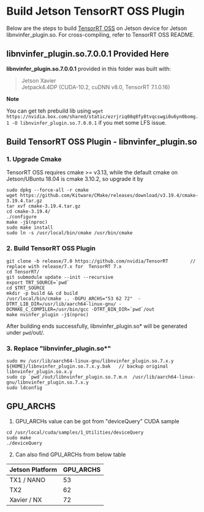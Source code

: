 # Build Jetson TensorRT OSS Plugin

Below are the steps to build [TensorRT OSS](https://github.com/NVIDIA/TensorRT) on Jetson device for Jetson libnvinfer_plugin.so. For cross-compiling, refer to TensorRT OSS README.

## libnvinfer_plugin.so.7.0.0.1 Provided Here

 **libnvinfer_plugin.so.7.0.0.1** provided in this folder was built with:

> Jetson Xavier  
> Jetpack4.4DP (CUDA-10.2, cuDNN v8.0, TensorRT 7.1.0.16)

**Note**

You can get teh prebuild lib using `wget https://nvidia.box.com/shared/static/ezrjriq08q8fy8tvqcswgi0u6yn0bomg.1 -O libnvinfer_plugin.so.7.0.0.1` if you met some LFS issue.

## Build TensorRT OSS Plugin - libnvinfer_plugin.so

### 1. Upgrade Cmake

TensorRT OSS requires cmake \>= v3.13, while the default cmake on Jetson/UBuntu 18.04 is cmake 3.10.2, so upgrade it by

```
sudo dpkg --force-all -r cmake
wget https://github.com/Kitware/CMake/releases/download/v3.19.4/cmake-3.19.4.tar.gz
tar xvf cmake-3.19.4.tar.gz
cd cmake-3.19.4/
./configure
make -j$(nproc)
sudo make install
sudo ln -s /usr/local/bin/cmake /usr/bin/cmake
```

### 2. Build TensorRT OSS Plugin

```
git clone -b release/7.0 https://github.com/nvidia/TensorRT        // replace with release/7.x for  TensorRT 7.x
cd TensorRT/
git submodule update --init --recursive
export TRT_SOURCE=`pwd`
cd $TRT_SOURCE
mkdir -p build && cd build
/usr/local/bin/cmake .. -DGPU_ARCHS="53 62 72"  -DTRT_LIB_DIR=/usr/lib/aarch64-linux-gnu/ -DCMAKE_C_COMPILER=/usr/bin/gcc -DTRT_BIN_DIR=`pwd`/out
make nvinfer_plugin -j$(nproc)
```

After building ends successfully, libnvinfer_plugin.so* will be generated under `pwd`/out/.

### 3. Replace "libnvinfer_plugin.so*"

```
sudo mv /usr/lib/aarch64-linux-gnu/libnvinfer_plugin.so.7.x.y ${HOME}/libnvinfer_plugin.so.7.x.y.bak   // backup original libnvinfer_plugin.so.x.y
sudo cp `pwd`/out/libnvinfer_plugin.so.7.m.n  /usr/lib/aarch64-linux-gnu/libnvinfer_plugin.so.7.x.y
sudo ldconfig
```

## GPU_ARCHS

1. GPU_ARCHs value can be got from "deviceQuery" CUDA sample 

```
cd /usr/local/cuda/samples/1_Utilities/deviceQuery
sudo make
./deviceQuery
```

2. Can also find GPU_ARCHs from below table

| Jetson Platform | GPU_ARCHS |
| --------------- | --------- |
| TX1 / NANO      | 53        |
| TX2             | 62        |
| Xavier / NX     | 72        |

